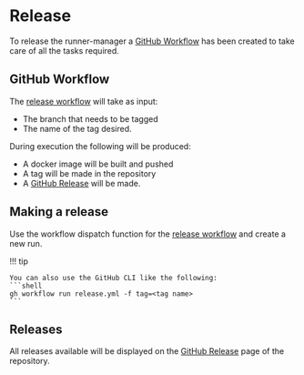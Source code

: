 # Release

To release the runner-manager a [GitHub Workflow] has been
created to take care of all the tasks required.

## GitHub Workflow

The [release workflow] will take as input:

* The branch that needs to be tagged
* The name of the tag desired.

During execution the following will be produced:

* A docker image will be built and pushed
* A tag will be made in the repository
* A [GitHub Release] will be made.

## Making a release

Use the workflow dispatch function for the [release workflow]
and create a new run.

!!! tip

    You can also use the GitHub CLI like the following:
    ```shell
    gh workflow run release.yml -f tag=<tag name>
    ```

## Releases

All releases available will be displayed on the [GitHub Release]
page of the repository.

[GitHub Workflow]: https://github.com/scality/runner-manager/blob/main/.github/workflows/release.yml
[GitHub Release]: https://github.com/scality/runner-manager/releases
[release workflow]: https://github.com/scality/runner-manager/actions/workflows/release.yml
